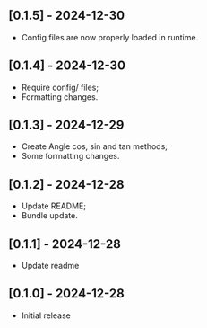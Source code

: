 ## [0.1.5] - 2024-12-30

- Config files are now properly loaded in runtime.

## [0.1.4] - 2024-12-30

- Require config/ files;
- Formatting changes.

## [0.1.3] - 2024-12-29

- Create Angle cos, sin and tan methods;
- Some formatting changes.

## [0.1.2] - 2024-12-28

- Update README;
- Bundle update.

## [0.1.1] - 2024-12-28

- Update readme

## [0.1.0] - 2024-12-28

- Initial release
